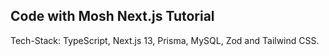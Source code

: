 ## Code with Mosh Next.js Tutorial

Tech-Stack: TypeScript, Next.js 13, Prisma, MySQL, Zod and Tailwind CSS.
